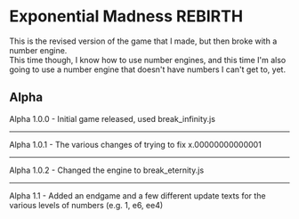 # Exponential Madness REBIRTH
This is the revised version of the game that I made, but then broke with a number engine.
<br>
This time though, I know how to use number engines, and this time I'm also going to use a number engine that doesn't have numbers I can't get to, yet.
<br>
## Alpha
Alpha 1.0.0 - Initial game released, used break_infinity.js
<hr>
Alpha 1.0.1 - The various changes of trying to fix x.00000000000001
<hr>
Alpha 1.0.2 - Changed the engine to break_eternity.js
<hr>
Alpha 1.1   - Added an endgame and a few different update texts for the various levels of numbers (e.g. 1, e6, ee4)
